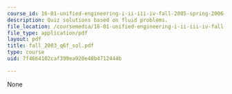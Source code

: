```yaml
---
course_id: 16-01-unified-engineering-i-ii-iii-iv-fall-2005-spring-2006
description: Quiz solutions based on fluid problems.
file_location: /coursemedia/16-01-unified-engineering-i-ii-iii-iv-fall-2005-spring-2006/7f4664102caf399ea920e48b4712444b_fall_2003_q6f_sol.pdf
file_type: application/pdf
layout: pdf
title: fall_2003_q6f_sol.pdf
type: course
uid: 7f4664102caf399ea920e48b4712444b

---
```

None